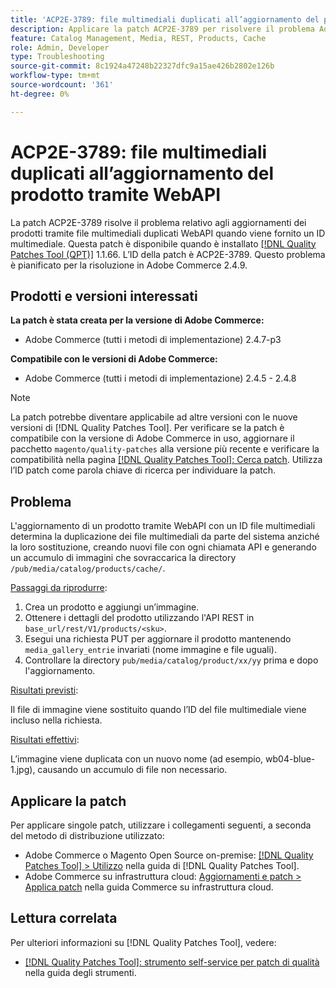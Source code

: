 ```yaml
---
title: 'ACP2E-3789: file multimediali duplicati all’aggiornamento del prodotto tramite WebAPI'
description: Applicare la patch ACP2E-3789 per risolvere il problema Adobe Commerce, in cui vengono aggiornati i prodotti tramite file multimediali duplicati WebAPI quando viene fornito un ID multimediale.
feature: Catalog Management, Media, REST, Products, Cache
role: Admin, Developer
type: Troubleshooting
source-git-commit: 8c1924a47248b22327dfc9a15ae426b2802e126b
workflow-type: tm+mt
source-wordcount: '361'
ht-degree: 0%

---
```



# ACP2E-3789: file multimediali duplicati all’aggiornamento del prodotto tramite WebAPI

La patch ACP2E-3789 risolve il problema relativo agli aggiornamenti dei prodotti tramite file multimediali duplicati WebAPI quando viene fornito un ID multimediale. Questa patch è disponibile quando è installato [[!DNL Quality Patches Tool (QPT)]](/help/tools/quality-patches-tool/quality-patches-tool-to-self-serve-quality-patches.md) 1.1.66. L’ID della patch è ACP2E-3789. Questo problema è pianificato per la risoluzione in Adobe Commerce 2.4.9.

## Prodotti e versioni interessati

**La patch è stata creata per la versione di Adobe Commerce:**

* Adobe Commerce (tutti i metodi di implementazione) 2.4.7-p3

**Compatibile con le versioni di Adobe Commerce:**

* Adobe Commerce (tutti i metodi di implementazione) 2.4.5 - 2.4.8

>[!NOTE]
>
>La patch potrebbe diventare applicabile ad altre versioni con le nuove versioni di [!DNL Quality Patches Tool]. Per verificare se la patch è compatibile con la versione di Adobe Commerce in uso, aggiornare il pacchetto `magento/quality-patches` alla versione più recente e verificare la compatibilità nella pagina [[!DNL Quality Patches Tool]: Cerca patch](https://experienceleague.adobe.com/tools/commerce-quality-patches/index.html?lang=it). Utilizza l’ID patch come parola chiave di ricerca per individuare la patch.

## Problema

L&#39;aggiornamento di un prodotto tramite WebAPI con un ID file multimediali determina la duplicazione dei file multimediali da parte del sistema anziché la loro sostituzione, creando nuovi file con ogni chiamata API e generando un accumulo di immagini che sovraccarica la directory `/pub/media/catalog/products/cache/`.

<u>Passaggi da riprodurre</u>:

1. Crea un prodotto e aggiungi un’immagine.
1. Ottenere i dettagli del prodotto utilizzando l&#39;API REST in `base_url/rest/V1/products/<sku>`.
1. Esegui una richiesta PUT per aggiornare il prodotto mantenendo `media_gallery_entrie` invariati (nome immagine e file uguali).
1. Controllare la directory `pub/media/catalog/product/xx/yy` prima e dopo l&#39;aggiornamento.

<u>Risultati previsti</u>:

Il file di immagine viene sostituito quando l’ID del file multimediale viene incluso nella richiesta.

<u>Risultati effettivi</u>:

L’immagine viene duplicata con un nuovo nome (ad esempio, wb04-blue-1.jpg), causando un accumulo di file non necessario.

## Applicare la patch

Per applicare singole patch, utilizzare i collegamenti seguenti, a seconda del metodo di distribuzione utilizzato:

* Adobe Commerce o Magento Open Source on-premise: [[!DNL Quality Patches Tool] > Utilizzo](/help/tools/quality-patches-tool/usage.md) nella guida di [!DNL Quality Patches Tool].
* Adobe Commerce su infrastruttura cloud: [Aggiornamenti e patch > Applica patch](https://experienceleague.adobe.com/docs/commerce-cloud-service/user-guide/develop/upgrade/apply-patches.html?lang=it) nella guida Commerce su infrastruttura cloud.

## Lettura correlata

Per ulteriori informazioni su [!DNL Quality Patches Tool], vedere:

* [[!DNL Quality Patches Tool]: strumento self-service per patch di qualità](/help/tools/quality-patches-tool/quality-patches-tool-to-self-serve-quality-patches.md) nella guida degli strumenti.

